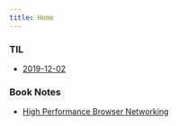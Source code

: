 ```yaml
---
title: Home
---
```

### TIL
- [2019-12-02](til/2019-12-02.md)
  

### Book Notes
- [High Performance Browser Networking](hpbn.md)
